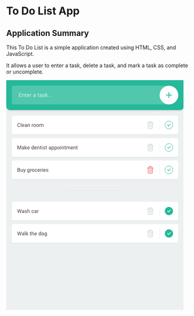 # To Do List App

## Application Summary
This To Do List is a simple application created using HTML, CSS, and JavaScript.

It allows a user to enter a task, delete a task, and mark a task as complete or uncomplete.

![todo app img](/resources/images/todo.png) 
